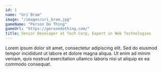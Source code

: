 ```yaml
---
id: 1
name: "Uri Bram"
image: "/images/uri_bram.jpg"
gameName: "Person Do Thing"
gameUrl: "https://persondothing.com/"
title: Senior Developer at Tech Corp, Expert in Web Technologies
---
```


Lorem ipsum dolor sit amet, consectetur adipiscing elit. Sed do eiusmod tempor incididunt ut labore et dolore magna aliqua. Ut enim ad minim veniam, quis nostrud exercitation ullamco laboris nisi ut aliquip ex ea commodo consequat.